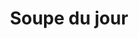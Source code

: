 ---
title: "Soupe du jour"
description: ""
price_s: "4"
price_l: ""
price_lg: ""
weight: "5"
hidden: true
---